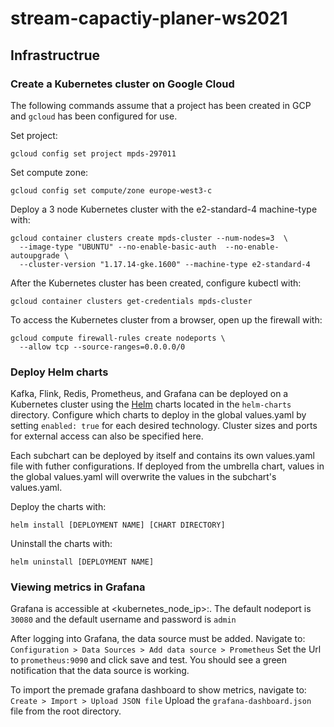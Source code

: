 # stream-capactiy-planer-ws2021

## Infrastructrue

### Create a Kubernetes cluster on Google Cloud

The following commands assume that a project has been created in GCP and ``gcloud`` has been configured for use.

Set project:
```
gcloud config set project mpds-297011
```

Set compute zone:
```
gcloud config set compute/zone europe-west3-c
```

Deploy a 3 node Kubernetes cluster with the e2-standard-4 machine-type with:
```
gcloud container clusters create mpds-cluster --num-nodes=3  \
  --image-type "UBUNTU" --no-enable-basic-auth  --no-enable-autoupgrade \
  --cluster-version "1.17.14-gke.1600" --machine-type e2-standard-4
```

After the Kubernetes cluster has been created, configure kubectl with:
```
gcloud container clusters get-credentials mpds-cluster
```

To access the Kubernetes cluster from a browser, open up the firewall with:
```
gcloud compute firewall-rules create nodeports \
  --allow tcp --source-ranges=0.0.0.0/0
```

### Deploy Helm charts
Kafka, Flink, Redis, Prometheus, and Grafana can be deployed on a Kubernetes cluster using the [Helm](https://helm.sh) charts located in the ``helm-charts`` directory. Configure which charts to deploy in the global values.yaml by setting ``enabled: true`` for each desired technology. Cluster sizes and ports for external access can also be specified here.

Each subchart can be deployed by itself and contains its own values.yaml file with futher configurations. If deployed from the umbrella chart, values in the global values.yaml will overwrite the values in the subchart's values.yaml.

Deploy the charts with:
```
helm install [DEPLOYMENT NAME] [CHART DIRECTORY]
```

Uninstall the charts with:
```
helm uninstall [DEPLOYMENT NAME]
```

### Viewing metrics in Grafana

Grafana is accessible at <kubernetes_node_ip>:<nodeport>.
The default nodeport is ``30080`` and the default username and password is ``admin``

After logging into Grafana, the data source must be added.
Navigate to: ``Configuration > Data Sources > Add data source > Prometheus``
Set the Url to ``prometheus:9090`` and click save and test. You should see a green notification that the data source is working.

To import the premade grafana dashboard to show metrics, navigate to:
``Create > Import > Upload JSON file``
Upload the ``grafana-dashboard.json`` file from the root directory.
